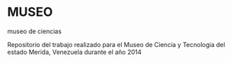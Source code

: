 # MUSEO
museo de ciencias


Repositorio del trabajo realizado para el Museo de Ciencia y Tecnologia del estado Merida, Venezuela durante el año 2014
